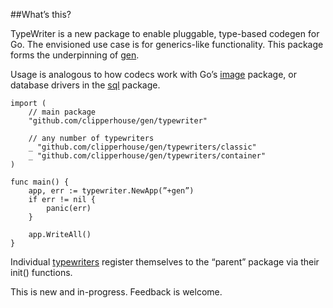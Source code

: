 ##What’s this?

TypeWriter is a new package to enable pluggable, type-based codegen for Go. The envisioned use case is for generics-like functionality. This package forms the underpinning of [gen](https://github.com/clipperhouse/gen).

Usage is analogous to how codecs work with Go’s [image](http://golang.org/pkg/image/) package, or database drivers in the [sql](http://golang.org/pkg/database/sql/) package.

    import (
        // main package
    	"github.com/clipperhouse/gen/typewriter"
    	
    	// any number of typewriters 
        _ "github.com/clipperhouse/gen/typewriters/classic"
    	_ "github.com/clipperhouse/gen/typewriters/container"
    )
    
    func main() {
    	app, err := typewriter.NewApp(”+gen”)
    	if err != nil {
    		panic(err)
    	}
    
    	app.WriteAll()
    }

Individual [typewriters](https://github.com/clipperhouse/gen/typewriters) register themselves to the “parent” package via their init() functions.

This is new and in-progress. Feedback is welcome.
